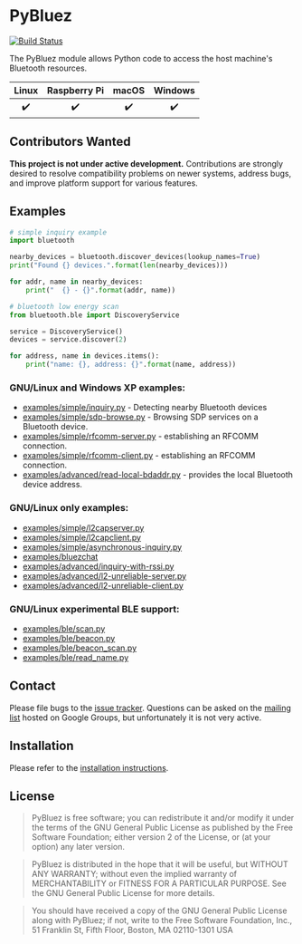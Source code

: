 PyBluez
=======

[![Build Status](https://github.com/pybluez/pybluez/workflows/Build/badge.svg)](https://github.com/pybluez/pybluez/actions?query=workflow%3ABuild)

The PyBluez module allows Python code to access the host machine's Bluetooth
resources.

| Linux  | Raspberry Pi | macOS | Windows |
|:------:|:------------:|:-----:|:-------:|
| :heavy_check_mark: | :heavy_check_mark: | :heavy_check_mark: | :heavy_check_mark: |




Contributors Wanted
-------------------

**This project is not under active development.** Contributions are strongly
desired to resolve compatibility problems on newer systems, address bugs, and
improve platform support for various features.


Examples
--------

```python
# simple inquiry example
import bluetooth

nearby_devices = bluetooth.discover_devices(lookup_names=True)
print("Found {} devices.".format(len(nearby_devices)))

for addr, name in nearby_devices:
    print("  {} - {}".format(addr, name))
```

```python
# bluetooth low energy scan
from bluetooth.ble import DiscoveryService

service = DiscoveryService()
devices = service.discover(2)

for address, name in devices.items():
    print("name: {}, address: {}".format(name, address))
```

### GNU/Linux and Windows XP examples:

-   [examples/simple/inquiry.py](https://github.com/pybluez/pybluez/blob/master/examples/simple/inquiry.py) -
    Detecting nearby Bluetooth devices
-   [examples/simple/sdp-browse.py](https://github.com/pybluez/pybluez/blob/master/examples/simple/sdp-browse.py) -
    Browsing SDP services on a Bluetooth device.
-   [examples/simple/rfcomm-server.py](https://github.com/pybluez/pybluez/blob/master/examples/simple/rfcomm-server.py) -
    establishing an RFCOMM connection.
-   [examples/simple/rfcomm-client.py](https://github.com/pybluez/pybluez/blob/master/examples/simple/rfcomm-client.py) -
    establishing an RFCOMM connection.
-   [examples/advanced/read-local-bdaddr.py](https://github.com/pybluez/pybluez/blob/master/examples/advanced/read-local-bdaddr.py) -
    provides the local Bluetooth device address.

### GNU/Linux only examples:

-   [examples/simple/l2capserver.py](https://github.com/pybluez/pybluez/blob/master/examples/simple/l2capserver.py)
-   [examples/simple/l2capclient.py](https://github.com/pybluez/pybluez/blob/master/examples/simple/l2capclient.py)
-   [examples/simple/asynchronous-inquiry.py](https://github.com/pybluez/pybluez/blob/master/examples/simple/asynchronous-inquiry.py)
-   [examples/bluezchat](https://github.com/pybluez/pybluez/blob/master/examples/bluezchat)
-   [examples/advanced/inquiry-with-rssi.py](https://github.com/pybluez/pybluez/blob/master/examples/advanced/inquiry-with-rssi.py)
-   [examples/advanced/l2-unreliable-server.py](https://github.com/pybluez/pybluez/blob/master/examples/advanced/l2-unreliable-server.py)
-   [examples/advanced/l2-unreliable-client.py](https://github.com/pybluez/pybluez/blob/master/examples/advanced/l2-unreliable-client.py)

### GNU/Linux experimental BLE support:

-   [examples/ble/scan.py](https://github.com/pybluez/pybluez/blob/master/examples/ble/scan.py)
-   [examples/ble/beacon.py](https://github.com/pybluez/pybluez/blob/master/examples/ble/beacon.py)
-   [examples/ble/beacon\_scan.py](https://github.com/pybluez/pybluez/blob/master/examples/ble/beacon_scan.py)
-   [examples/ble/read\_name.py](https://github.com/pybluez/pybluez/blob/master/examples/ble/read_name.py)


Contact
-------

Please file bugs to the [issue tracker][bugs]. Questions can be asked on the
[mailing list][ml] hosted on Google Groups, but unfortunately it is not very
active.

[bugs]: https://github.com/pybluez/pybluez/issues
[ml]: http://groups.google.com/group/pybluez/


Installation
------------

Please refer to the [installation instructions](/docs/install.rst).

License
-------

> PyBluez is free software; you can redistribute it and/or modify it under the
terms of the GNU General Public License as published by the Free Software
Foundation; either version 2 of the License, or (at your option) any later
version.

> PyBluez is distributed in the hope that it will be useful, but WITHOUT ANY
WARRANTY; without even the implied warranty of MERCHANTABILITY or FITNESS FOR A
PARTICULAR PURPOSE. See the GNU General Public License for more details.

> You should have received a copy of the GNU General Public License along with
PyBluez; if not, write to the Free Software Foundation, Inc., 51 Franklin St,
Fifth Floor, Boston, MA 02110-1301 USA

